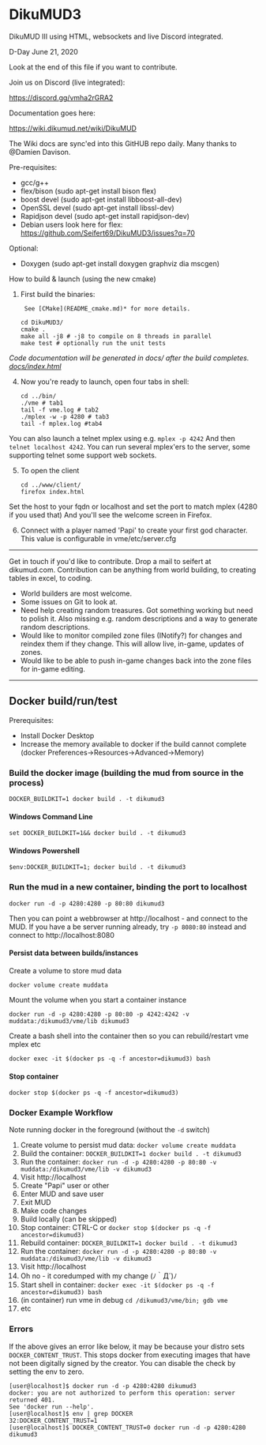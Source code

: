 # DikuMUD3
DikuMUD III using HTML, websockets and live Discord integrated.

D-Day June 21, 2020

Look at the end of this file if you want to contribute.

Join us on Discord (live integrated):

https://discord.gg/vmha2rGRA2

Documentation goes here:

https://wiki.dikumud.net/wiki/DikuMUD

The Wiki docs are sync'ed into this GitHUB repo daily. Many thanks to @Damien Davison. 

Pre-requisites:
   * gcc/g++
   * flex/bison (sudo apt-get install bison flex)
   * boost devel (sudo apt-get install libboost-all-dev)
   * OpenSSL devel (sudo apt-get install libssl-dev)
   * Rapidjson devel (sudo apt-get install rapidjson-dev)
   * Debian users look here for flex: https://github.com/Seifert69/DikuMUD3/issues?q=70

Optional:
 * Doxygen (sudo apt-get install doxygen graphviz dia mscgen)
   
How to build & launch (using the new cmake)

1) First build the binaries:

        See [CMake](README_cmake.md)* for more details.

       cd DikuMUD3/
       cmake .
       make all -j8 # -j8 to compile on 8 threads in parallel
       make test # optionally run the unit tests

*Code documentation will be generated in docs/ after the build completes. [docs/index.html](docs/index.html)*

4) Now you're ready to launch, open four tabs in shell:

       cd ../bin/
       ./vme # tab1
       tail -f vme.log # tab2
       ./mplex -w -p 4280 # tab3
       tail -f mplex.log #tab4

You can also launch a telnet mplex using e.g. `mplex -p 4242`
And then `telnet localhost 4242`. You can run several mplex'ers
to the server, some supporting telnet some support web sockets.

5) To open the client

       cd ../www/client/
       firefox index.html

Set the host to your fqdn or localhost and set the port to match mplex (4280 if you used that)
And you'll see the welcome screen in Firefox.

6) Connect with a player named 'Papi' to create your first god character. 
   This value is configurable in vme/etc/server.cfg 

---

Get in touch if you'd like to contribute. Drop a mail to seifert at dikumud.com. 
Contribution can be anything from world building, to creating tables in excel,
to coding.

   * World builders are most welcome.
   * Some issues on Git to look at.
   * Need help creating random treasures. Got something working but need to polish it. 
     Also missing e.g. random descriptions and a way to generate random descriptions.
   * Would like to monitor compiled zone files (INotify?) for changes and reindex them if they change. 
     This will allow live, in-game, updates of zones. 
   * Would like to be able to push in-game changes back into the zone files for in-game editing.

---
     
## Docker build/run/test

Prerequisites:
* Install Docker Desktop
* Increase the memory available to docker if the build cannot complete 
  (docker Preferences->Resources->Advanced->Memory)

### Build the docker image (building the mud from source in the process)
```console
DOCKER_BUILDKIT=1 docker build . -t dikumud3
```
#### Windows Command Line
```
set DOCKER_BUILDKIT=1&& docker build . -t dikumud3
```
#### Windows Powershell
```
$env:DOCKER_BUILDKIT=1; docker build . -t dikumud3
```

### Run the mud in a new container, binding the port to localhost
```console
docker run -d -p 4280:4280 -p 80:80 dikumud3
```

Then you can point a webbrowser at http://localhost - and connect to the MUD. If you have a be server running already, try `-p 8080:80` instead and connect to http://localhost:8080

#### Persist data between builds/instances
Create a volume to store mud data
```console
docker volume create muddata
```

Mount the volume when you start a container instance
```console
docker run -d -p 4280:4280 -p 80:80 -p 4242:4242 -v muddata:/dikumud3/vme/lib dikumud3
```

Create a bash shell into the container then so you can rebuild/restart vme mplex etc
```console
docker exec -it $(docker ps -q -f ancestor=dikumud3) bash
```
#### Stop container
```console
docker stop $(docker ps -q -f ancestor=dikumud3)
```

### Docker Example Workflow

Note running docker in the foreground (without the `-d` switch)

1. Create volume to persist mud data: `docker volume create muddata`
2. Build the container: `DOCKER_BUILDKIT=1 docker build . -t dikumud3`
3. Run the container: `docker run -d -p 4280:4280 -p 80:80 -v muddata:/dikumud3/vme/lib -v dikumud3`
4. Visit http://localhost
5. Create "Papi" user or other
6. Enter MUD and save user
7. Exit MUD
8. Make code changes
9. Build locally (can be skipped)
9. Stop container: CTRL-C or `docker stop $(docker ps -q -f ancestor=dikumud3)`
10. Rebuild container: `DOCKER_BUILDKIT=1 docker build . -t dikumud3`
11. Run the container: `docker run -d -p 4280:4280 -p 80:80 -v muddata:/dikumud3/vme/lib -v dikumud3`
12. Visit http://localhost
13. Oh no - it coredumped with my change (ﾉ｀Д´)ﾉ
14. Start shell in container: `docker exec -it $(docker ps -q -f ancestor=dikumud3) bash`
15. (in container) run vme in debug `cd /dikumud3/vme/bin; gdb vme`
16. etc


### Errors

If the above gives an error like below, it may be because your distro sets `DOCKER_CONTENT_TRUST`. This stops docker from executing images that have not been digitally signed by the creator. You can disable the check by setting the env to zero.
```
[user@localhost]$ docker run -d -p 4280:4280 dikumud3
docker: you are not authorized to perform this operation: server returned 401.
See 'docker run --help'.
[user@localhost]$ env | grep DOCKER
32:DOCKER_CONTENT_TRUST=1
[user@localhost]$ DOCKER_CONTENT_TRUST=0 docker run -d -p 4280:4280 dikumud3
```
